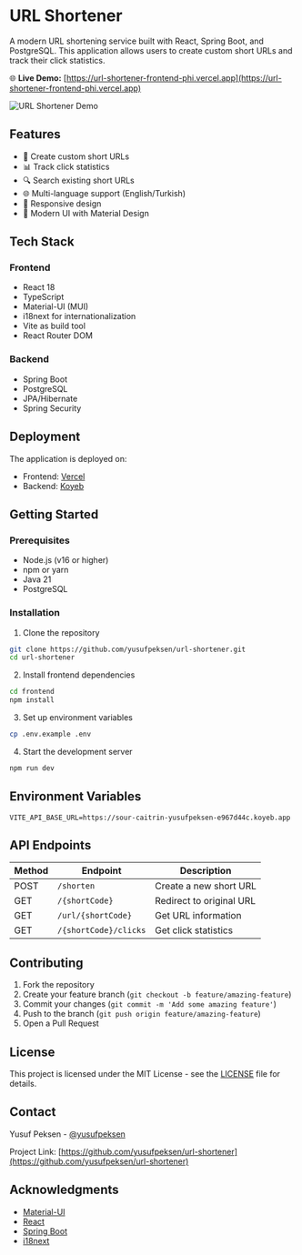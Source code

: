 # URL Shortener

A modern URL shortening service built with React, Spring Boot, and PostgreSQL. This application allows users to create custom short URLs and track their click statistics.

🌐 **Live Demo:** [https://url-shortener-frontend-phi.vercel.app](https://url-shortener-frontend-phi.vercel.app)

![URL Shortener Demo](demo-screenshot.png)

## Features

- 🔗 Create custom short URLs
- 📊 Track click statistics
- 🔍 Search existing short URLs
- 🌐 Multi-language support (English/Turkish)
- 📱 Responsive design
- 🎨 Modern UI with Material Design

## Tech Stack

### Frontend

- React 18
- TypeScript
- Material-UI (MUI)
- i18next for internationalization
- Vite as build tool
- React Router DOM

### Backend

- Spring Boot
- PostgreSQL
- JPA/Hibernate
- Spring Security

## Deployment

The application is deployed on:

- Frontend: [Vercel](https://url-shortener-frontend-phi.vercel.app)
- Backend: [Koyeb](https://sour-caitrin-yusufpeksen-e967d44c.koyeb.app)

## Getting Started

### Prerequisites

- Node.js (v16 or higher)
- npm or yarn
- Java 21
- PostgreSQL

### Installation

1. Clone the repository

```bash
git clone https://github.com/yusufpeksen/url-shortener.git
cd url-shortener
```

2. Install frontend dependencies

```bash
cd frontend
npm install
```

3. Set up environment variables

```bash
cp .env.example .env
```

4. Start the development server

```bash
npm run dev
```

## Environment Variables

```env
VITE_API_BASE_URL=https://sour-caitrin-yusufpeksen-e967d44c.koyeb.app
```

## API Endpoints

| Method | Endpoint              | Description              |
| ------ | --------------------- | ------------------------ |
| POST   | `/shorten`            | Create a new short URL   |
| GET    | `/{shortCode}`        | Redirect to original URL |
| GET    | `/url/{shortCode}`    | Get URL information      |
| GET    | `/{shortCode}/clicks` | Get click statistics     |

## Contributing

1. Fork the repository
2. Create your feature branch (`git checkout -b feature/amazing-feature`)
3. Commit your changes (`git commit -m 'Add some amazing feature'`)
4. Push to the branch (`git push origin feature/amazing-feature`)
5. Open a Pull Request

## License

This project is licensed under the MIT License - see the [LICENSE](LICENSE) file for details.

## Contact

Yusuf Peksen - [@yusufpeksen](https://github.com/yusufpeksen)

Project Link: [https://github.com/yusufpeksen/url-shortener](https://github.com/yusufpeksen/url-shortener)

## Acknowledgments

- [Material-UI](https://mui.com/)
- [React](https://reactjs.org/)
- [Spring Boot](https://spring.io/projects/spring-boot)
- [i18next](https://www.i18next.com/)
